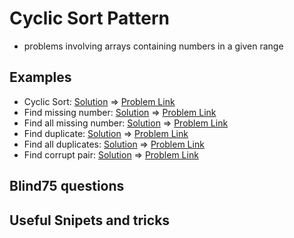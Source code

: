 # Cyclic Sort Pattern

- problems involving arrays containing numbers in a given range

## Examples

- Cyclic Sort: [Solution](/src/cyclic-sort/cyclic-sort.ts) => [Problem Link](https://www.educative.io/courses/grokking-the-coding-interview/B8qXVqVwDKY)
- Find missing number: [Solution](/src/cyclic-sort/find-missing-number.ts) => [Problem Link](https://leetcode.com/problems/missing-number/)
- Find all missing number: [Solution](/src/cyclic-sort/find-all-missing-numbers.ts) => [Problem Link](https://leetcode.com/problems/find-all-numbers-disappeared-in-an-array/)
- Find duplicate: [Solution](/src/cyclic-sort/find-duplicate.ts) => [Problem Link](https://leetcode.com/problems/find-the-duplicate-number/)
- Find all duplicates: [Solution](/src/cyclic-sort/find-all-duplicates.ts) => [Problem Link](https://leetcode.com/problems/find-all-duplicates-in-an-array/)
- Find corrupt pair: [Solution](/src/cyclic-sort/find-corrupt-pair.ts) => [Problem Link](https://www.educative.io/courses/grokking-the-coding-interview/mE2LVDE3wp0)

## Blind75 questions


## Useful Snipets and tricks

